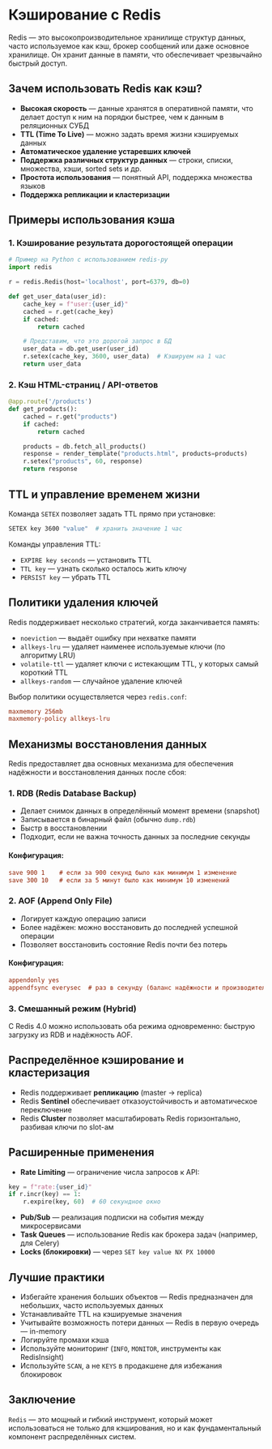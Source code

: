 # Кэширование с Redis

Redis — это высокопроизводительное хранилище структур данных, часто используемое как кэш, брокер сообщений или даже основное хранилище. Он хранит данные в памяти, что обеспечивает чрезвычайно быстрый доступ.



## Зачем использовать Redis как кэш?

- **Высокая скорость** — данные хранятся в оперативной памяти, что делает доступ к ним на порядки быстрее, чем к данным в реляционных СУБД
- **TTL (Time To Live)** — можно задать время жизни кэшируемых данных
- **Автоматическое удаление устаревших ключей**
- **Поддержка различных структур данных** — строки, списки, множества, хэши, sorted sets и др.
- **Простота использования** — понятный API, поддержка множества языков
- **Поддержка репликации и кластеризации**



## Примеры использования кэша

### 1. Кэширование результата дорогостоящей операции
```python
# Пример на Python с использованием redis-py
import redis

r = redis.Redis(host='localhost', port=6379, db=0)

def get_user_data(user_id):
    cache_key = f"user:{user_id}"
    cached = r.get(cache_key)
    if cached:
        return cached

    # Представим, что это дорогой запрос в БД
    user_data = db.get_user(user_id)
    r.setex(cache_key, 3600, user_data)  # Кэшируем на 1 час
    return user_data
```

### 2. Кэш HTML-страниц / API-ответов
```python
@app.route('/products')
def get_products():
    cached = r.get("products")
    if cached:
        return cached

    products = db.fetch_all_products()
    response = render_template("products.html", products=products)
    r.setex("products", 60, response)
    return response
```



## TTL и управление временем жизни

Команда `SETEX` позволяет задать TTL прямо при установке:
```bash
SETEX key 3600 "value"  # хранить значение 1 час
```

Команды управления TTL:
- `EXPIRE key seconds` — установить TTL
- `TTL key` — узнать сколько осталось жить ключу
- `PERSIST key` — убрать TTL



## Политики удаления ключей

Redis поддерживает несколько стратегий, когда заканчивается память:
- `noeviction` — выдаёт ошибку при нехватке памяти
- `allkeys-lru` — удаляет наименее используемые ключи (по алгоритму LRU)
- `volatile-ttl` — удаляет ключи с истекающим TTL, у которых самый короткий TTL
- `allkeys-random` — случайное удаление ключей

Выбор политики осуществляется через `redis.conf`:
```ini
maxmemory 256mb
maxmemory-policy allkeys-lru
```



## Механизмы восстановления данных

Redis предоставляет два основных механизма для обеспечения надёжности и восстановления данных после сбоя:

### 1. **RDB (Redis Database Backup)**
- Делает снимок данных в определённый момент времени (snapshot)
- Записывается в бинарный файл (обычно `dump.rdb`)
- Быстр в восстановлении
- Подходит, если не важна точность данных за последние секунды

#### Конфигурация:
```ini
save 900 1    # если за 900 секунд было как минимум 1 изменение
save 300 10   # если за 5 минут было как минимум 10 изменений
```

### 2. **AOF (Append Only File)**
- Логирует каждую операцию записи
- Более надёжен: можно восстановить до последней успешной операции
- Позволяет восстановить состояние Redis почти без потерь

#### Конфигурация:
```ini
appendonly yes
appendfsync everysec  # раз в секунду (баланс надёжности и производительности)
```

### 3. **Смешанный режим (Hybrid)**
С Redis 4.0 можно использовать оба режима одновременно: быструю загрузку из RDB и надёжность AOF.



## Распределённое кэширование и кластеризация

- Redis поддерживает **репликацию** (master → replica)
- Redis **Sentinel** обеспечивает отказоустойчивость и автоматическое переключение
- Redis **Cluster** позволяет масштабировать Redis горизонтально, разбивая ключи по slot-ам



## Расширенные применения

- **Rate Limiting** — ограничение числа запросов к API:
```python
key = f"rate:{user_id}"
if r.incr(key) == 1:
    r.expire(key, 60)  # 60 секундное окно
```

- **Pub/Sub** — реализация подписки на события между микросервисами
- **Task Queues** — использование Redis как брокера задач (например, для Celery)
- **Locks (блокировки)** — через `SET key value NX PX 10000`



## Лучшие практики

- Избегайте хранения больших объектов — Redis предназначен для небольших, часто используемых данных
- Устанавливайте TTL на кэшируемые значения
- Учитывайте возможность потери данных — Redis в первую очередь — in-memory
- Логируйте промахи кэша
- Используйте мониторинг (`INFO`, `MONITOR`, инструменты как RedisInsight)
- Используйте `SCAN`, а не `KEYS` в продакшене для избежания блокировок



## Заключение

`Redis` — это мощный и гибкий инструмент, который может использоваться не только для кэширования, но и как фундаментальный компонент распределённых систем.
